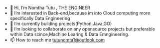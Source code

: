 - 👋 Hi, I’m Nomtha Tutu , THE ENGINEER
- 👀 I’m interested in Back-end,because im into Cloud computing more specifically Data Engineering
- 🌱 I’m currently building projects(Python,Java,GO)
- 💞️ I’m looking to collaborate on any opensource projects but preferable within Data scince,Machine Learing & Data Emngineering.
- 📫 How to reach me tutunomta1@outlook.com

<!---
THEENGINEERNT/THEENGINEERNT is a ✨ special ✨ repository because its `README.md` (this file) appears on your GitHub profile.
You can click the Preview link to take a look at your changes.
--->
